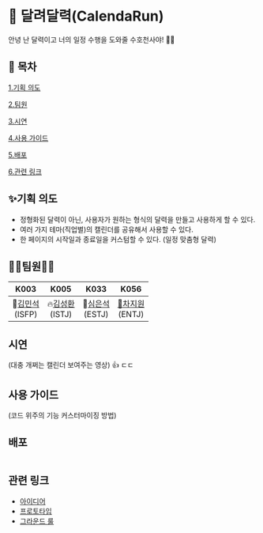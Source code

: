 # 📅 달려달력(CalendaRun)

안녕 난 달력이고 너의 일정 수행을 도와줄 수호천사야! 🧙‍♂️

## 🍵 목차

[1.기획 의도](#✨기획-의도)

[2.팀원](#%E2%80%8D♂%EF%B8%8F팀원%E2%80%8D♀%EF%B8%8F)

[3.시연](#시연)

[4.사용 가이드](#사용-가이드)

[5.배포](#배포)

[6.관련 링크](#관련-링크)

## ✨기획 의도
- 정형화된 달력이 아닌, 사용자가 원하는 형식의 달력을 만들고 사용하게 할 수 있다.
- 여러 가지 테마(직업별)의 캘린더를 공유해서 사용할 수 있다.
- 한 페이지의 시작일과 종료일을 커스텀할 수 있다. (일정 맞춤형 달력)

## 🤸‍♂️팀원🤸‍♀️

|K003|K005|K033|K056|
|:--:|:--:|:--:|:--:|
🎸[김민석](https://github.com/PsPLoG)<br>(ISFP)|:fire:[김성환](https://github.com/shshksh)<br>(ISTJ)|🥑[심은석](https://github.com/simeunseok)<br>(ESTJ)|[🥕차지원](https://github.com/Cha-Ji)<br>(ENTJ)


## 시연
(대충 개쩌는 캘린더 보여주는 영상) :+1: 
ㄷㄷ

## 사용 가이드
(코드 위주의 기능 커스터마이징 방법)

## 배포

```groovy=
```

## 관련 링크

- [아이디어]()
- [프로토타입]()
- [그라운드 룰]()
